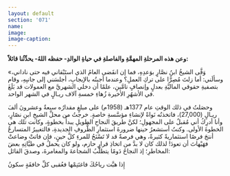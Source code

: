 ```yaml
---
layout: default
section: '071'
name:
image:
image-caption:
---
```


**وعن هذه المرحلةِ المهمَّةِ والفاصلةِ في حياةِ الوالدِ- حفظه اللهُ- يحدِّثُنا قائلاً:**

«وَفَّى الشيخُ ابنُ نصَّارٍ بوَعدِهِ، فما إن انقَضى العامُ الذي استَبْقاني فيه حتى ناداني، وسألَني: أما زلتَ مُصِرًّا على تركِ العملِ؟ وعندما أجبتُه بالإيجابِ، أجلسَني إلى جانبِهِ، وقام بتصفيةِ حقوقي الماليَّةِ بعدلٍ وإنصافٍ تامَّينِ، علمًا أن دخلي الشهريَّ مع العمولات قد بَلَغَ في الأشهُرِ الأخيرة زُهاءِ خمسةِ آلاف ريـالٍ في الشهر الواحد.

وحصَلتُ في ذلك الوقتِ عام 1377هـ (1958م) على مبلغٍ مقدارُه سبعةٌ وعشرونَ ألفَ ريـالٍ (27,000)، فاتخذتُه نَواةً لإنشاءِ مؤسَّسةِ خاصةٍ.
خرجتُ من محلِّ الشيخِ ابنِ نصّارٍ، وأنا أدرِكُ أني مُقبلٌ على المجهولِ؛ لكنَّ طريقَ النجاحِ الطويلِ يبدأُ بخطوةٍ، وكانت تلك هي الخطوةَ الأولى. وكنتُ أستشعرُ حينها ضرورةَ استثمارِ الظُّروفِ الجديدةِ، فالتغييرُ المتسارعُ أنتجَ فرصًا استثماريةً كثيرةً، وهي فرصةٌ قد لا تَسْنَحُ للمرءِ كلَّ حينٍ، فإن فاتتْ وضاعتْ فهَيْهاتَ أن تعودَ! لذلك كان لا بدَّ من اتخاذِ قرارٍ حازم، ولو كان يحملُ في طيَّاتِهِ بعضَ المخاطرِ؛ إذ النجاحُ دَومًا يتطلَّبُ الشجاعةَ والمغامرةَ، وصدقَ القائل:

<div class="poem">
<div class="poem-line">
<span>
إِذا هبَّت رياحُكَ فاغتَنِمْها
</span>
<span>
فعُقبى كلِّ خافقَةٍ سكونُ
</span>
</div>
</div>
